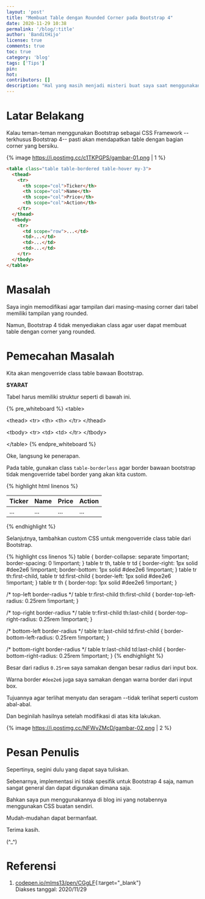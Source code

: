 ```yaml
---
layout: 'post'
title: "Membuat Table dengan Rounded Corner pada Bootstrap 4"
date: 2020-11-29 10:38
permalink: '/blog/:title'
author: 'BanditHijo'
license: true
comments: true
toc: true
category: 'blog'
tags: ['Tips']
pin:
hot:
contributors: []
description: "Hal yang masih menjadi misteri buat saya saat menggunakan Bootstrap adalah, hampir semua elemen seperti button, input field, card, alerts, dan lain-lain, sudah menggunakan rounded corner. Tapi kenapa tabel masih belum? Catatan kali ini adalah cara yang saya lakukan untuk membuat Bootstrap tabel memiliki rounded corner."
---
```


# Latar Belakang

Kalau teman-teman menggunakan Bootstrap sebagai CSS Framework --terkhusus Bootstrap 4-- pasti akan mendapatkan table dengan bagian corner yang bersiku.

{% image https://i.postimg.cc/c1TKPGPS/gambar-01.png | 1 %}

```html
<table class="table table-bordered table-hover my-3">
  <thead>
    <tr>
      <th scope="col">Ticker</th>
      <th scope="col">Name</th>
      <th scope="col">Price</th>
      <th scope="col">Action</th>
    </tr>
  </thead>
  <tbody>
    <tr>
      <td scope="row">...</td>
      <td>...</td>
      <td>...</td>
      <td>...</td>
    </tr>
  </tbody>
</table>
```

# Masalah

Saya ingin memodifikasi agar tampilan dari masing-masing corner dari tabel memiliki tampilan yang rounded.

Namun, Bootstrap 4 tidak menyediakan class agar user dapat membuat table dengan corner yang rounded.


# Pemecahan Masalah

Kita akan mengoverride class table bawaan Bootstrap.

**SYARAT**

Tabel harus memiliki struktur seperti di bawah ini.

{% pre_whiteboard %}
&lt;table>

  &lt;thead>
    &lt;tr>
      &lt;th></th>
      &lt;th></th>
    &lt;/tr>
  &lt;/thead>

  &lt;tbody>
    &lt;tr>
      &lt;td></td>
      &lt;td></td>
    &lt;/tr>
  &lt;/tbody>

&lt;/table>
{% endpre_whiteboard %}

Oke, langsung ke penerapan.

Pada table, gunakan class `table-borderless` agar border bawaan bootstrap tidak mengoverride tabel border yang akan kita custom.

{% highlight html linenos %}
<table class="table table-borderless">
  <thead>
    <tr>
      <th>Ticker</th>
      <th>Name</th>
      <th>Price</th>
      <th>Action</th>
    </tr>
  </thead>
  <tbody>
    <tr>
      <td>...</td>
      <td>...</td>
      <td>...</td>
      <td>...</td>
    </tr>
  </tbody>
</table>
{% endhighlight %}

Selanjutnya, tambahkan custom CSS untuk mengoverride class table dari Bootstrap.

{% highlight css linenos %}
table {
  border-collapse: separate !important;
  border-spacing: 0 !important;
}
table tr th,
table tr td {
  border-right: 1px solid #dee2e6 !important;
  border-bottom: 1px solid #dee2e6 !important;
}
table tr th:first-child,
table tr td:first-child {
  border-left: 1px solid #dee2e6 !important;
}
table tr th {
  border-top: 1px solid #dee2e6 !important;
}

/* top-left border-radius */
table tr:first-child th:first-child {
  border-top-left-radius: 0.25rem !important;
}

/* top-right border-radius */
table tr:first-child th:last-child {
  border-top-right-radius: 0.25rem !important;
}

/* bottom-left border-radius */
table tr:last-child td:first-child {
  border-bottom-left-radius: 0.25rem !important;
}

/* bottom-right border-radius */
table tr:last-child td:last-child {
  border-bottom-right-radius: 0.25rem !important;
}
{% endhighlight %}

Besar dari radius `0.25rem` saya samakan dengan besar radius dari input box.

Warna border `#dee2e6` juga saya samakan dengan warna border dari input box.

Tujuannya agar terlihat menyatu dan seragam --tidak terlihat seperti custom abal-abal.

Dan beginilah hasilnya setelah modifikasi di atas kita lakukan.

{% image https://i.postimg.cc/NFWvZMcD/gambar-02.png | 2 %}





# Pesan Penulis

Sepertinya, segini dulu yang dapat saya tuliskan.

Sebenarnya, implementasi ini tidak spesifik untuk Bootstrap 4 saja, namun sangat general dan dapat digunakan dimana saja.

Bahkan saya pun menggunakannya di blog ini yang notabennya menggunakan CSS buatan sendiri.

Mudah-mudahan dapat bermanfaat.

Terima kasih.

(^_^)



# Referensi

1. [codepen.io/mlms13/pen/CGgLF](https://codepen.io/mlms13/pen/CGgLF){:target="_blank"}
<br>Diakses tanggal: 2020/11/29
